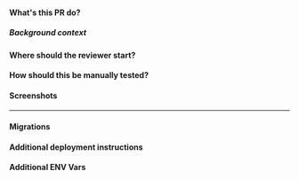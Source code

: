 #### What's this PR do?


##### Background context


#### Where should the reviewer start?


#### How should this be manually tested?


#### Screenshots

---

#### Migrations


#### Additional deployment instructions


#### Additional ENV Vars


